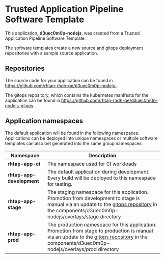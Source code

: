 # Trusted Application Pipeline Software Template

This application, **d3uec0m0p-nodejs**, was created from a Trusted Application Pipeline Software Template.

The software templates create a new source and gitops deployment repositories with a sample source application. 

## Repositories

The source code for your application can be found in [https://github.com/rhtap-rhdh-qe/d3uec0m0p-nodejs ](https://github.com/rhtap-rhdh-qe/d3uec0m0p-nodejs ).
 
The gitops repository, which contains the kubernetes manifests for the application can be found in 
[https://github.com/rhtap-rhdh-qe/d3uec0m0p-nodejs-gitops ](https://github.com/rhtap-rhdh-qe/d3uec0m0p-nodejs-gitops ) 

## Application namespaces 

The default application will be found in the following namespaces. Applications can be deployed into unique namespaces or multiple software templates can also bet generated into the same group namespaces.  

|  Namespace   |  Description   |  
| -------- | -------- |
| **rhtap-app-ci** | The namespace used for CI workloads |
| **rhtap-app-development** | The default application during development. Every build will be deployed to this namespace for testing. |
| **rhtap-app-stage** | The staging namespace for this application. Promotion from development to stage is manual via an update to the [gitops repository](https://github.com/rhtap-rhdh-qe/d3uec0m0p-nodejs-gitops ) in the components/d3uec0m0p-nodejs/overlays/stage directory |
| **rhtap-app-prod** | The production namespace for this application. Promotion from stage to production is manual via an update to the [gitops repository](https://github.com/rhtap-rhdh-qe/d3uec0m0p-nodejs-gitops ) in the components/d3uec0m0p-nodejs/overlays/prod directory |
